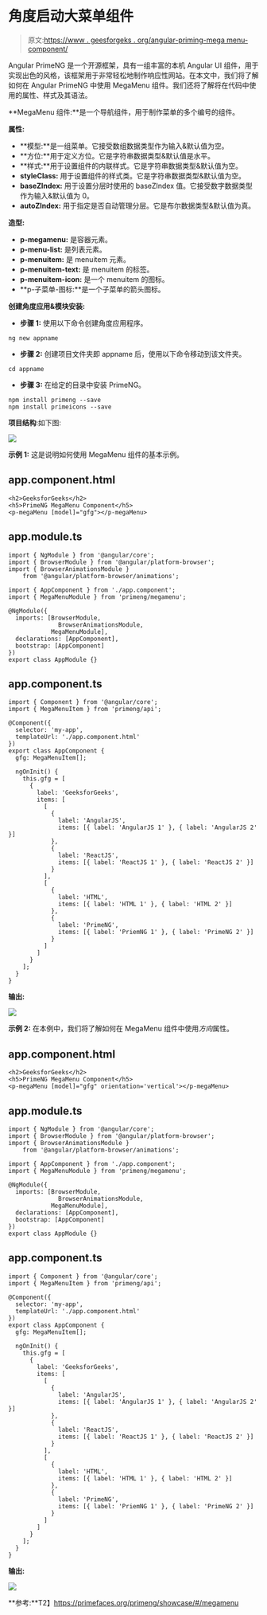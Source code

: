 # 角度启动大菜单组件

> 原文:[https://www . geesforgeks . org/angular-priming-mega menu-component/](https://www.geeksforgeeks.org/angular-primeng-megamenu-component/)

Angular PrimeNG 是一个开源框架，具有一组丰富的本机 Angular UI 组件，用于实现出色的风格，该框架用于非常轻松地制作响应性网站。在本文中，我们将了解如何在 Angular PrimeNG 中使用 MegaMenu 组件。我们还将了解将在代码中使用的属性、样式及其语法。

**MegaMenu 组件:**是一个导航组件，用于制作菜单的多个编号的组件。

**属性:**

*   **模型:**是一组菜单。它接受数组数据类型作为输入&默认值为空。
*   **方位:**用于定义方位。它是字符串数据类型&默认值是水平。
*   **样式:**用于设置组件的内联样式。它是字符串数据类型&默认值为空。
*   **styleClass:** 用于设置组件的样式类。它是字符串数据类型&默认值为空。
*   **baseZIndex:** 用于设置分层时使用的 baseZIndex 值。它接受数字数据类型作为输入&默认值为 0。
*   **autoZIndex:** 用于指定是否自动管理分层。它是布尔数据类型&默认值为真。

**造型:**

*   **p-megamenu:** 是容器元素。
*   **p-menu-list:** 是列表元素。
*   **p-menuitem:** 是 menuitem 元素。
*   **p-menuitem-text:** 是 menuitem 的标签。
*   **p-menuitem-icon:** 是一个 menuitem 的图标。
*   **p-子菜单-图标:**是一个子菜单的箭头图标。

**创建角度应用&模块安装:**

*   **步骤 1:** 使用以下命令创建角度应用程序。

```
ng new appname
```

*   **步骤 2:** 创建项目文件夹即 appname 后，使用以下命令移动到该文件夹。

```
cd appname
```

*   **步骤 3:** 在给定的目录中安装 PrimeNG。

```
npm install primeng --save
npm install primeicons --save
```

**项目结构**:如下图:

![](img/6e2ac1499ceea2e58d3439c1f9f0d39a.png)

**示例 1:** 这是说明如何使用 MegaMenu 组件的基本示例。

## app.component.html

```
<h2>GeeksforGeeks</h2>
<h5>PrimeNG MegaMenu Component</h5>
<p-megaMenu [model]="gfg"></p-megaMenu>
```

## app.module.ts

```
import { NgModule } from '@angular/core';
import { BrowserModule } from '@angular/platform-browser';
import { BrowserAnimationsModule } 
    from '@angular/platform-browser/animations';

import { AppComponent } from './app.component';
import { MegaMenuModule } from 'primeng/megamenu';

@NgModule({
  imports: [BrowserModule, 
              BrowserAnimationsModule, 
            MegaMenuModule],
  declarations: [AppComponent],
  bootstrap: [AppComponent]
})
export class AppModule {}
```

## app.component.ts

```
import { Component } from '@angular/core';
import { MegaMenuItem } from 'primeng/api';

@Component({
  selector: 'my-app',
  templateUrl: './app.component.html'
})
export class AppComponent {
  gfg: MegaMenuItem[];

  ngOnInit() {
    this.gfg = [
      {
        label: 'GeeksforGeeks',
        items: [
          [
            {
              label: 'AngularJS',
              items: [{ label: 'AngularJS 1' }, { label: 'AngularJS 2' }]
            },
            {
              label: 'ReactJS',
              items: [{ label: 'ReactJS 1' }, { label: 'ReactJS 2' }]
            }
          ],
          [
            {
              label: 'HTML',
              items: [{ label: 'HTML 1' }, { label: 'HTML 2' }]
            },
            {
              label: 'PrimeNG',
              items: [{ label: 'PriemNG 1' }, { label: 'PrimeNG 2' }]
            }
          ]
        ]
      }
    ];
  }
}
```

**输出:**

![](img/9544112cdfad931803ddbe75eb2aaed4.png)

**示例 2:** 在本例中，我们将了解如何在 MegaMenu 组件中使用*方向*属性。

## app.component.html

```
<h2>GeeksforGeeks</h2>
<h5>PrimeNG MegaMenu Component</h5>
<p-megaMenu [model]="gfg" orientation='vertical'></p-megaMenu>
```

## app.module.ts

```
import { NgModule } from '@angular/core';
import { BrowserModule } from '@angular/platform-browser';
import { BrowserAnimationsModule } 
    from '@angular/platform-browser/animations';

import { AppComponent } from './app.component';
import { MegaMenuModule } from 'primeng/megamenu';

@NgModule({
  imports: [BrowserModule, 
              BrowserAnimationsModule, 
            MegaMenuModule],
  declarations: [AppComponent],
  bootstrap: [AppComponent]
})
export class AppModule {}
```

## app.component.ts

```
import { Component } from '@angular/core';
import { MegaMenuItem } from 'primeng/api';

@Component({
  selector: 'my-app',
  templateUrl: './app.component.html'
})
export class AppComponent {
  gfg: MegaMenuItem[];

  ngOnInit() {
    this.gfg = [
      {
        label: 'GeeksforGeeks',
        items: [
          [
            {
              label: 'AngularJS',
              items: [{ label: 'AngularJS 1' }, { label: 'AngularJS 2' }]
            },
            {
              label: 'ReactJS',
              items: [{ label: 'ReactJS 1' }, { label: 'ReactJS 2' }]
            }
          ],
          [
            {
              label: 'HTML',
              items: [{ label: 'HTML 1' }, { label: 'HTML 2' }]
            },
            {
              label: 'PrimeNG',
              items: [{ label: 'PriemNG 1' }, { label: 'PrimeNG 2' }]
            }
          ]
        ]
      }
    ];
  }
}
```

**输出:**

![](img/7a5349c863a8d164114ef55284cb22cd.png)

**参考:**T2】https://primefaces.org/primeng/showcase/#/megamenu